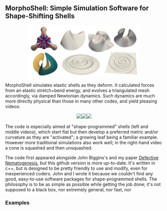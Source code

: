 <!-- Here's how you comment out a bit 
of Markdown on Github. -->
<!--
https://docs.github.com/en/get-started/writing-on-github/getting-started-with-writing-and-formatting-on-github/quickstart-for-writing-on-github
-->

<!--
<p align="center">
  <a href="https://github.com/nschloe/dmsh"><img alt="dmsh" src="https://raw.githubusercontent.com/meshpro/dmsh/main/logo/logo-with-text.svg" width="50%"></a>
  <p align="center">The worst mesh generator you'll ever use.</p>
</p>
-->


<!--
The following worked to embed a video (following https://bobbyhadz.com/blog/embed-video-into-github-readme-markdown), but any resizing of the video seemed to do nothing --- when actually viewing the README page the video just fills the width no matter what, which is far too big. So I went with gifs instead.
-->
<!-- To generate the video link, I just drag-and-dropped the video from my computer onto the editing window for the README that you get to just by clicking on README in the repo then clicking the little pencil icon to edit it. When you drag-drop like that, github stores the video outside your repo on its servers, and automatically puts the correct link into your markdown. Then I went to the usual dev editor to fine tune, controlling the width with html syntax etc. -->
<!-- 
<video width="60" height="20" src="https://github.com/Daniel-Duffy/MorphoShell/assets/70776477/268777c7-d92c-4971-817f-fbe9f3e3519b"></video>
-->

<p align="center">
<h2>MorphoShell: Simple Simulation Software for Shape-Shifting Shells</h2>
</p>
<p align="center">
<img src="./banner_image.png" width="70%">
</p>
MorphoShell simulates elastic shells as they deform. It calculated forces from an elastic stretch+bend energy, and evolves a triangulated mesh accordingly, via damped Newtonian dynamics. Such dynamics are much more directly physical than those in many other codes, and yield pleasing videos: 
<p align="center">
<img src="./gifs/defect_-2.0_gif_colour_faster.gif" height="60px"><img src="./gifs/evanticone_c1_lam_-2.04_0.33_gif_no_lambda_and_faster.gif" height="60px"><img src="./gifs/M3GIF_disk_cone_ctrl_disp_nonequil.gif" height="60px">
</p>
The code is especially aimed at "shape-programmed" shells (left and middle videos), which start flat but then develop a preferred metric and/or curvature as they are "activated"; a growing leaf being a familiar example. However more traditional simulations also work well; in the right-hand video a cone is squashed and then unsquashed.

The code first appeared alongside John Biggins's and my paper [Defective Nematogenesis](https://doi.org/10.1039/D0SM01192D), but this github version is more up-to-date. It's written in c++, but is designed to be pretty friendly to use and modify, even for inexperienced coders. John and I wrote it because we couldn't find any good, easy-to-use software packages for shape-programmed shells. The philosophy is to be as simple as possible while getting the job done; it's not supposed to a black box, nor extremely general, nor fast, nor

### Examples








